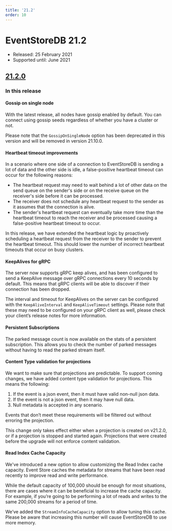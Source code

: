 ```yaml
---
title: '21.2'
order: 10
---
```


# EventStoreDB 21.2

* Released: 25 February 2021
* Supported until: June 2021

## [21.2.0](https://github.com/EventStore/EventStore/releases/tag/oss-v21.2.0)

### In this release

#### Gossip on single node

With the latest release, all nodes have gossip enabled by default. You can connect using gossip seeds regardless of whether you have a cluster or not.

Please note that the `GossipOnSingleNode` option has been deprecated in this version and will be removed in version 21.10.0.

#### Heartbeat timeout improvements

In a scenario where one side of a connection to EventStoreDB is sending a lot of data and the other side is idle, a false-positive heartbeat timeout can occur for the following reasons:
* The heartbeat request may need to wait behind a lot of other data on the send queue on the sender's side or on the receive queue on the receiver's side before it can be processed.
* The receiver does not schedule any heartbeat request to the sender as it assumes that the connection is alive.
* The sender's heartbeat request can eventually take more time than the heartbeat timeout to reach the receiver and be processed causing a false-positive heartbeat timeout to occur.

In this release, we have extended the heartbeat logic by proactively scheduling a heartbeat request from the receiver to the sender to prevent the heartbeat timeout. This should lower the number of incorrect heartbeat timeouts that occur on busy clusters.

#### KeepAlives for gRPC

The server now supports gRPC keep alives, and has been configured to send a KeepAlive message over gRPC connections every 10 seconds by default. This means that gRPC clients will be able to discover if their connection has been dropped.

The interval and timeout for KeepAlives on the server can be configured with the `KeepAliveInterval` and `KeepAliveTimeout` settings. Please note that these may need to be configured on your gRPC client as well, please check your client’s release notes for more information.

#### Persistent Subscriptions

The parked message count is now available on the stats of a persistent subscription. This allows you to check the number of parked messages without having to read the parked stream itself.

#### Content Type validation for projections

We want to make sure that projections are predictable.
To support coming changes, we have added content type validation for projections. This means the following:

1. If the event is a json event, then it must have valid non-null json data.
2. If the event is not a json event, then it may have null data.
3. Null metadata is accepted in any scenario.

Events that don’t meet these requirements will be filtered out without erroring the projection.

This change only takes effect either when a projection is created on v21.2.0, or if a projection is stopped and started again. Projections that were created before the upgrade will not enforce content validation.

#### Read Index Cache Capacity

We've introduced a new option to allow customizing the Read Index cache capacity.
Event Store caches the metadata for streams that have been read recently to improve read and write performance.

While the default capacity of 100,000 should be enough for most situations, there are cases where it can be beneficial to increase the cache capacity. For example, if you’re going to be performing a lot of reads and writes to the same 200,000 streams for a period of time.

We’ve added the `StreamInfoCacheCapacity` option to allow tuning this cache. Please be aware that increasing this number will cause EventStoreDB to use more memory.
